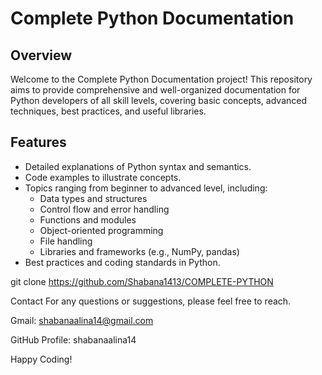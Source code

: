 # Complete Python Documentation

## Overview

Welcome to the Complete Python Documentation project! This repository aims to provide comprehensive and well-organized documentation for Python developers of all skill levels, covering basic concepts, advanced techniques, best practices, and useful libraries.

## Features

- Detailed explanations of Python syntax and semantics.
- Code examples to illustrate concepts.
- Topics ranging from beginner to advanced level, including:
  - Data types and structures
  - Control flow and error handling
  - Functions and modules
  - Object-oriented programming
  - File handling
  - Libraries and frameworks (e.g., NumPy, pandas)
- Best practices and coding standards in Python.

  
git clone https://github.com/Shabana1413/COMPLETE-PYTHON

Contact
For any questions or suggestions, please feel free to reach.

Gmail: shabanaalina14@gmail.com

GitHub Profile: shabanaalina14

Happy Coding!

